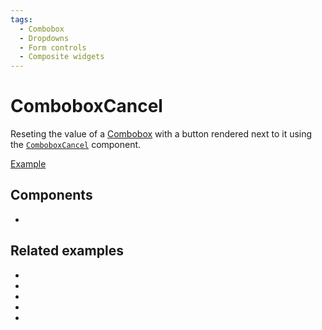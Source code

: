 ```yaml
---
tags:
  - Combobox
  - Dropdowns
  - Form controls
  - Composite widgets
---
```


# ComboboxCancel

<div data-description>

Reseting the value of a [Combobox](/components/combobox) with a button rendered next to it using the [`ComboboxCancel`](/reference/combobox-cancel) component.

</div>

<div data-tags></div>

<a href="./index.tsx" data-playground>Example</a>

## Components

<div data-cards="components">

- [](/components/combobox)

</div>

## Related examples

<div data-cards="examples">

- [](/examples/combobox-filtering)
- [](/examples/combobox-group)
- [](/examples/combobox-disclosure)
- [](/examples/combobox-links)
- [](/examples/combobox-animated)

</div>

